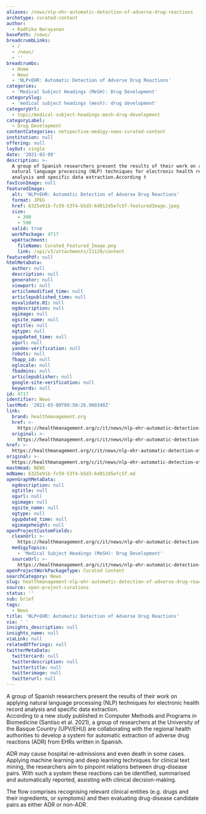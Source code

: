 ```yaml
---
aliases: /news/nlp-ehr-automatic-detection-of-adverse-drug-reactions
archetype: curated-content
author:
  - Radhika Narayanan
basePath: /news/
breadcrumbLinks:
  - /
  - /news/
  - ''
breadcrumbs:
  - Home
  - News
  - 'NLP+EHR: Automatic Detection of Adverse Drug Reactions'
categories:
  - 'Medical Subject Headings (MeSH): Drug Development'
categorySlug:
  - 'medical subject headings (mesh): drug development'
categoryUrl:
  - topic/medical-subject-headings-mesh-drug-development
categoryLabel:
  - Drug Development
contentCategories: netspective-medigy-news-curated-content
institution: null
offering: null
layOut: single
date: '2021-03-09'
description: >-
  A group of Spanish researchers present the results of their work on applying
  natural language processing (NLP) techniques for electronic health record
  analysis and specific data extraction.According t
favIconImage: null
featuredImage:
  alt: 'NLP+EHR: Automatic Detection of Adverse Drug Reactions'
  format: JPEG
  href: 6325e91b-fc59-53f4-b5d3-6d012d5efc5f-featuredImage.jpeg
  size:
    - 300
    - 590
  valid: true
  workPackage: 4717
  wpAttachment:
    fileName: Curated_Featured_Image.png
    link: /api/v3/attachments/11120/content
featuredPdf: null
htmlMetaData:
  author: null
  description: null
  generator: null
  viewport: null
  articlemodified_time: null
  articlepublished_time: null
  msvalidate.01: null
  ogdescription: null
  ogimage: null
  ogsite_name: null
  ogtitle: null
  ogtype: null
  ogupdated_time: null
  ogurl: null
  yandex-verification: null
  robots: null
  fbapp_id: null
  oglocale: null
  fbadmins: null
  articlepublisher: null
  google-site-verification: null
  keywords: null
id: 4717
identifier: News
lastMod: '2021-03-09T09:50:26.960340Z'
link:
  brand: healthmanagement.org
  href: >-
    https://healthmanagement.org/c/it/news/nlp-ehr-automatic-detection-of-adverse-drug-reactions
  original: >-
    https://healthmanagement.org/c/it/news/nlp-ehr-automatic-detection-of-adverse-drug-reactions
href: >-
  https://healthmanagement.org/c/it/news/nlp-ehr-automatic-detection-of-adverse-drug-reactions
original: >-
  https://healthmanagement.org/c/it/news/nlp-ehr-automatic-detection-of-adverse-drug-reactions
mastHead: NEWS
mdName: 6325e91b-fc59-53f4-b5d3-6d012d5efc5f.md
openGraphMetaData:
  ogdescription: null
  ogtitle: null
  ogurl: null
  ogimage: null
  ogsite_name: null
  ogtype: null
  ogupdated_time: null
  ogimageheight: null
openProjectCustomFields:
  cleanUrl: >-
    https://healthmanagement.org/c/it/news/nlp-ehr-automatic-detection-of-adverse-drug-reactions
  medigyTopics:
    - 'Medical Subject Headings (MeSH): Drug Development'
  sourceUrl: >-
    https://healthmanagement.org/c/it/news/nlp-ehr-automatic-detection-of-adverse-drug-reactions
openProjectWorkPackageType: Curated Content
searchCategory: News
slug: healthmanagement-nlp-ehr-automatic-detection-of-adverse-drug-reactions
source: open-project-curations
status: ''
sub: brief
tags:
  - News
title: 'NLP+EHR: Automatic Detection of Adverse Drug Reactions'
via: ' '
insights_description: null
insights_name: null
viaLink: null
relatedOfferings: null
twitterMetaData:
  twittercard: null
  twitterdescription: null
  twittertitle: null
  twitterimage: null
  twitterurl: null
---
```

<p>A group of Spanish researchers present the results of their work on applying natural language processing (NLP) techniques for electronic health record analysis and specific data extraction.<br>According to a new study published in Computer Methods and Programs in Biomedicine (Santiso et al. 2021), a group of researchers at the University of the Basque Country (UPV/EHU) are collaborating with the regional health authorities to develop a system for automatic extraction of adverse drug reactions (ADR) from EHRs written in Spanish.&nbsp;</p><p>ADR may cause hospital re-admissions and even death in some cases. Applying machine learning and deep learning techniques for clinical text mining, the researchers aim to pinpoint relations between drug-disease pairs. With such a system these reactions can be identified, summarised and automatically reported, assisting with clinical decision-making.</p><p>The flow comprises recognising relevant clinical entities (e.g. drugs and their ingredients, or symptoms) and then evaluating drug-disease candidate pairs as either ADR or non-ADR.</p>
